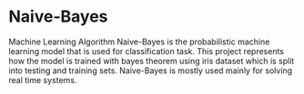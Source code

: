 # Naive-Bayes
Machine Learning Algorithm 
Naive-Bayes is the probabilistic machine learning model that is used for classification task.
This project represents how the model is trained with bayes theorem using iris dataset which is split into testing and training sets.
Naive-Bayes is mostly used mainly for solving real time systems.
